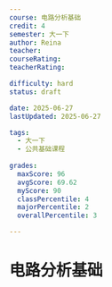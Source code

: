 ```yaml
---
course: 电路分析基础
credit: 4
semester: 大一下
author: Reina
teacher: 
courseRating: 
teacherRating: 

difficulty: hard
status: draft

date: 2025-06-27
lastUpdated: 2025-06-27

tags: 
  - 大一下
  - 公共基础课程
  
grades:
  maxScore: 96
  avgScore: 69.62
  myScore: 90
  classPercentile: 4
  majorPercentile: 2
  overallPercentile: 3

---
```



# 电路分析基础

